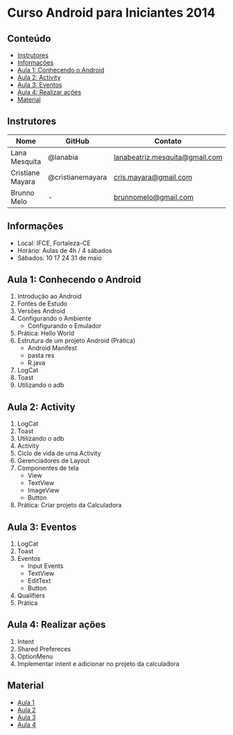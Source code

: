 # Curso Android para Iniciantes 2014

## Conteúdo

- [Instrutores](#instructors)
- [Informações](#info)
- [Aula 1: Conhecendo o Android](#day1)
- [Aula 2: Activity](#day2)
- [Aula 3: Eventos](#day3)
- [Aula 4: Realizar ações](#day4)
- [Material](#material)

## <a name="instructors"></a>Instrutores

| Nome             | GitHub           | Contato                          |
| ---------------- | ---------------- | -------------------------------- |
| Lana Mesquita    | @lanabia         | <lanabeatriz.mesquita@gmail.com> |
| Cristiane Mayara | @cristianemayara | <cris.mayara@gmail.com>          |
| Brunno Melo      | -                | <brunnomelo@gmail.com>           |

## <a name="info"></a>Informações

- Local: IFCE, Fortaleza-CE
- Horário: Aulas de 4h / 4 sábados
- Sábados: 10 17 24 31 de maio

## <a name="day1"></a>Aula 1: Conhecendo o Android

1. Introdução ao Android
2. Fontes de Estudo
3. Versões Android
4. Configurando o Ambiente
   - Configurando o Emulador
5. Prática: Hello World
6. Estrutura de um projeto Android (Prática)
   - Android Manifest
   - pasta res
   - R.java
7. LogCat
8. Toast
9. Utilizando o adb

## <a name="day2"></a>Aula 2: Activity

1. LogCat
2. Toast
3. Utilizando o adb
4. Activity
5. Ciclo de vida de uma Activity
6. Gerenciadores de Layout
7. Componentes de tela
   - View
   - TextView
   - ImageView
   - Button
8. Prática: Criar projeto da Calculadora

## <a name="day3"></a>Aula 3: Eventos

1. LogCat
2. Toast
3. Eventos
   - Input Events
   - TextView
   - EditText
   - Button
4. Qualifiers
5. Prática

## <a name="day3"></a>Aula 4: Realizar ações

1. Intent
2. Shared Prefereces
3. OptionMenu
4. Implementar intent e adicionar no projeto da calculadora

## <a name="material"></a>Material

- [Aula 1](./android-day-01.pdf)
- [Aula 2](./android-day-02.pdf)
- [Aula 3](./android-day-03.pdf)
- [Aula 4](./android-day-04.pdf)

